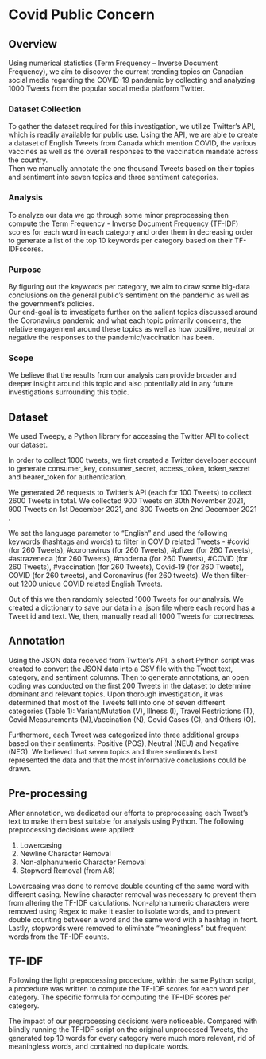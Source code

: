 # Covid Public Concern

## Overview  
Using numerical statistics (Term Frequency – Inverse Document Frequency), we aim to discover the current trending topics on Canadian social media regarding the COVID-19 pandemic by collecting and analyzing 1000 Tweets from the popular social media platform Twitter.  

### Dataset Collection 
To gather the dataset required for this investigation, we utilize Twitter’s API, which is readily available for public use. Using the API, we are able to create a dataset of English Tweets from Canada which mention COVID, the various vaccines as well as the overall responses to the vaccination mandate across the country.  
Then we manually annotate the one thousand Tweets based on their topics and sentiment into seven topics and three sentiment categories.  

### Analysis  
To analyze our data we go through some minor preprocessing then compute the Term Frequency - Inverse Document Frequency (TF-IDF) scores for each word in each category and order them in decreasing order to generate a list of the top 10 keywords per category based on their TF-IDFscores.  

### Purpose 
By figuring out the keywords per category, we aim to draw some big-data conclusions on the general public’s sentiment on the pandemic as well as the government’s policies.  
Our end-goal is to investigate further on the salient topics discussed around the Coronavirus pandemic and what each topic primarily concerns, the relative engagement around these topics as well as how positive, neutral or negative the responses to the pandemic/vaccination has been.  

### Scope 
We believe that the results from our analysis can provide broader and deeper insight around this topic and also potentially aid in any future investigations surrounding this topic. 

## Dataset 

We used Tweepy, a Python library for accessing the Twitter API to collect our dataset.  

In order to collect 1000 tweets, we first created a Twitter developer account to generate consumer_key, consumer_secret, access_token, token_secret and bearer_token for authentication.  

We generated 26 requests to Twitter’s API (each for 100 Tweets) to collect 2600 Tweets in total. We collected 900 Tweets on 30th November 2021, 900 Tweets on 1st December 2021, and 800 Tweets on 2nd December 2021 . 

We set the language parameter to “English” and used the following keywords (hashtags and words) to filter in COVID related Tweets - #covid (for 260 Tweets), #coronavirus (for 260 Tweets), #pfizer (for 260 Tweets), #astrazeneca (for 260 Tweets), #moderna (for 260 Tweets), #COVID (for 260 Tweets), #vaccination (for 260 Tweets), Covid-19 (for 260 Tweets), COVID (for 260 tweets), and Coronavirus (for 260 tweets). We then filter-out 1200 unique COVID related English Tweets. 

Out of this we then randomly selected 1000 Tweets for our analysis. We created a dictionary to save our data in a .json file where each record has a Tweet id and text. We, then, manually read all 1000 Tweets for correctness. 

## Annotation 
Using the JSON data received from Twitter’s API, a short Python script was created to convert the JSON data into a CSV file with the Tweet text, category, and sentiment columns. Then to generate annotations, an open coding was conducted on the first 200 Tweets in the dataset to determine dominant and relevant topics. Upon thorough investigation, it was determined that most of the Tweets fell into one of seven different categories (Table 1): Variant/Mutation (V), Illness (I), Travel Restrictions (T), Covid Measurements (M),Vaccination (N), Covid Cases (C), and Others (O). 

Furthermore, each Tweet was categorized into three additional groups based on their sentiments: Positive (POS), Neutral (NEU) and Negative (NEG). We believed that seven topics and three sentiments best represented the data and that the most informative conclusions could be drawn. 

## Pre-processing 
After annotation, we dedicated our efforts to preprocessing each Tweet’s text to make them best suitable for analysis using Python. The following preprocessing decisions were applied: 
1. Lowercasing 
2. Newline Character Removal 
3. Non-alphanumeric Character Removal 
4. Stopword Removal (from A8) 

Lowercasing was done to remove double counting of the same word with different casing. Newline character removal was necessary to prevent them from altering the TF-IDF calculations. Non-alphanumeric characters were removed using Regex to make it easier to isolate words, and to prevent double counting between a word and the same word with a hashtag in front. Lastly, stopwords were removed to eliminate “meaningless” but frequent words from the TF-IDF counts. 

## TF-IDF 
Following the light preprocessing procedure, within the same Python script, a procedure was written to compute the TF-IDF scores for each word per category. The specific formula for computing the TF-IDF scores per category. 

The impact of our preprocessing decisions were noticeable. Compared with blindly running the TF-IDF script on the original unprocessed Tweets, the generated top 10 words for every category were much more relevant, rid of meaningless words, and contained no duplicate words. 
